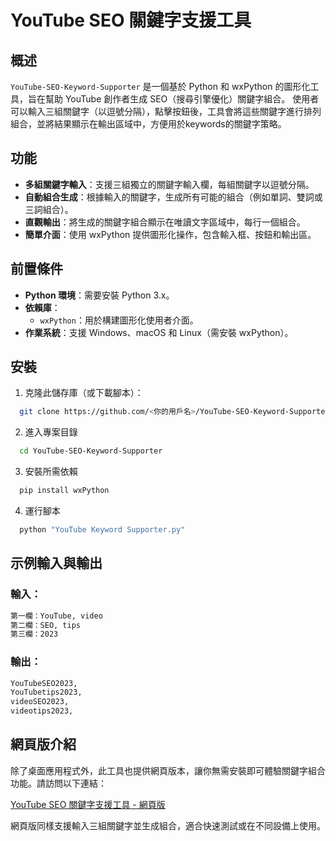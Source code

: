 # YouTube SEO 關鍵字支援工具

## 概述
`YouTube-SEO-Keyword-Supporter` 是一個基於 Python 和 wxPython 的圖形化工具，旨在幫助 YouTube 創作者生成 SEO（搜尋引擎優化）關鍵字組合。
使用者可以輸入三組關鍵字（以逗號分隔），點擊按鈕後，工具會將這些關鍵字進行排列組合，並將結果顯示在輸出區域中，方便用於keywords的關鍵字策略。

## 功能
- **多組關鍵字輸入**：支援三組獨立的關鍵字輸入欄，每組關鍵字以逗號分隔。
- **自動組合生成**：根據輸入的關鍵字，生成所有可能的組合（例如單詞、雙詞或三詞組合）。
- **直觀輸出**：將生成的關鍵字組合顯示在唯讀文字區域中，每行一個組合。
- **簡單介面**：使用 wxPython 提供圖形化操作，包含輸入框、按鈕和輸出區。

## 前置條件
- **Python 環境**：需要安裝 Python 3.x。
- **依賴庫**：
  - `wxPython`：用於構建圖形化使用者介面。
- **作業系統**：支援 Windows、macOS 和 Linux（需安裝 wxPython）。

## 安裝
  1. 克隆此儲存庫（或下載腳本）：
   ```bash
     git clone https://github.com/<你的用戶名>/YouTube-SEO-Keyword-Supporter.git
   ```
  2. 進入專案目錄
  ```bash
    cd YouTube-SEO-Keyword-Supporter
```
  3. 安裝所需依賴
  ```bash
    pip install wxPython
```
  4. 運行腳本
  ```bash
    python "YouTube Keyword Supporter.py"
```


## 示例輸入與輸出

### 輸入：
```bash
第一欄：YouTube, video
第二欄：SEO, tips
第三欄：2023
```
### 輸出：

```bash
YouTubeSEO2023,
YouTubetips2023,
videoSEO2023,
videotips2023,
```
## 網頁版介紹
除了桌面應用程式外，此工具也提供網頁版本，讓你無需安裝即可體驗關鍵字組合功能。請訪問以下連結：

[YouTube SEO 關鍵字支援工具 - 網頁版](https://catwbu.github.io/YouTube-SEO-Keyword-Supporter/)

網頁版同樣支援輸入三組關鍵字並生成組合，適合快速測試或在不同設備上使用。

